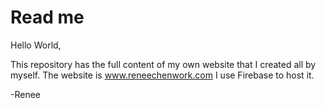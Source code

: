 # Read me

Hello World,

This repository has the full content of my own website that I created all by myself.
The website is www.reneechenwork.com
I use Firebase to host it.

-Renee
